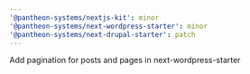 ```yaml
---
'@pantheon-systems/nextjs-kit': minor
'@pantheon-systems/next-wordpress-starter': minor
'@pantheon-systems/next-drupal-starter': patch
---
```


Add pagination for posts and pages in next-wordpress-starter
